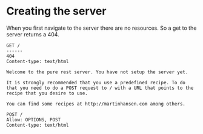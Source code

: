 # Creating the server

When you first navigate to the server there are no resources. So a get to the server returns a 404.


```text
GET /
------
404
Content-type: text/html

Welcome to the pure rest server. You have not setup the server yet.

It is strongly recommended that you use a predefined recipe. To do that you need to do a POST request to / with a URL that points to the recipe that you desire to use.

You can find some recipes at http://martinhansen.com among others.

```

```text
POST /
Allow: OPTIONS, POST
Content-type: text/html
```
